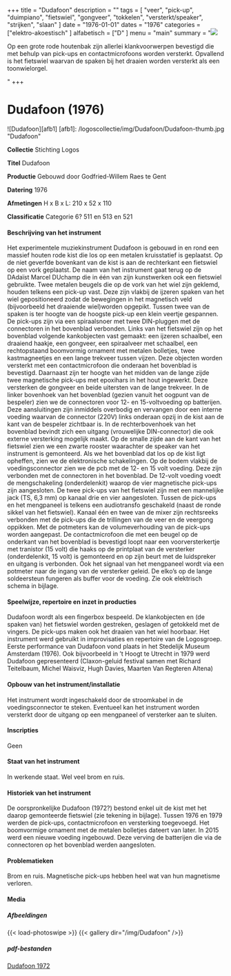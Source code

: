 ﻿+++
title = "Dudafoon"
description = ""
tags = [ "veer", "pick-up", "duimpiano", "fietswiel", "gongveer", "tokkelen",
"versterkt/speaker", "strijken", "slaan"
]
date = "1976-01-01"
dates = "1976"
categories = ["elektro-akoestisch"
]
alfabetisch = ["D"
]
menu = "main"
summary = "<a href='/logoscollectie/1976/dudafoon'><img src='/logoscollectie/img/Dudafoon/Dudafoon-thumb.jpg'></a><p>Op een grote rode houtenbak zijn allerlei klankvoorwerpen bevestigd die met behulp van pick-ups en contactmicrofoons worden versterkt. Opvallend is het fietswiel waarvan de spaken bij het draaien worden versterkt als een toonwielorgel.</p>"
+++

# Dudafoon (1976)

![Dudafoon][afb1]
[afb1]: /logoscollectie/img/Dudafoon/Dudafoon-thumb.jpg "Dudafoon"

**Collectie**
Stichting Logos

**Titel**
Dudafoon

**Productie**
Gebouwd door Godfried-Willem Raes te Gent

**Datering**
1976

**Afmetingen**
H x B x L: 210 x 52 x 110

**Classificatie**
Categorie 6? 511 en 513 en 521

#### Beschrijving van het instrument
Het experimentele muziekinstrument Dudafoon is gebouwd in en rond een massief houten rode kist die los op een metalen kruisstatief is geplaatst. Op de niet geverfde bovenkant van de kist is aan de rechterkant een fietswiel op een vork geplaatst. De naam van het instrument gaat terug op de DAdaïst Marcel DUchamp die in één van zijn kunstwerken ook een fietswiel gebruikte. Twee metalen beugels die op de vork van het wiel zijn geklemd, houden telkens een pick-up vast. Deze zijn vlakbij de ijzeren spaken van het wiel gepositioneerd zodat de bewegingen in het magnetisch veld (bijvoorbeeld het draaiende wiel)worden opgepikt. Tussen twee van de spaken is ter hoogte van de hoogste pick-up een klein veertje gespannen. De pick-ups zijn via een spiraalsnoer met twee DIN-pluggen met de connectoren in het bovenblad verbonden. 
Links van het fietswiel zijn op het bovenblad volgende kankobjecten vast gemaakt: een ijzeren schaalbel, een draaiend haakje, een gongveer, een spiraalveer met schaalbel, een rechtopstaand boomvormig ornament met metalen bolletjes, twee kastmagneetjes en een lange trekveer tussen vijzen. Deze objecten worden versterkt met een contactmicrofoon die onderaan het bovenblad is bevestigd. Daarnaast zijn ter hoogte van het midden van de lange zijde twee magnetische pick-ups met epoxihars in het hout ingewerkt. Deze versterken de gongveer en beide uitersten van de lange trekveer. In de linker bovenhoek van het bovenblad (gezien vanuit het oogpunt van de bespeler) zien we de connectoren voor 12- en 15-voltvoeding op batterijen. Deze aansluitingen zijn inmiddels overbodig en vervangen door een interne voeding waarvan de connector (220V) links onderaan opzij in de kist aan de kant van de bespeler zichtbaar is. In de rechterbovenhoek van het bovenblad bevindt zich een uitgang (vrouwelijke DIN-connector) die ook externe versterking mogelijk maakt. Op de smalle zijde aan de kant van het fietswiel zien we een zwarte rooster waarachter de speaker van het instrument is gemonteerd.
Als we het bovenblad dat los op de kist ligt opheffen, zien we de elektronische schakelingen. Op de bodem vlakbij de voedingsconnector zien we de pcb met de 12- en 15 volt voeding. Deze zijn verbonden met de connectoren in het bovenblad. De 12-volt voeding voedt de mengschakeling (onderdelenkit) waarop de vier magnetische pick-ups zijn aangesloten. De twee pick-ups van het fietswiel zijn met een mannelijke jack (TS, 6,3 mm) op kanaal drie en vier aangesloten. Tussen de pick-ups en het mengpaneel is telkens een audiotransfo geschakeld (naast de ronde sikkel van het fietswiel). Kanaal één en twee van de mixer zijn rechtsreeks verbonden met de pick-ups die de trillingen van de veer en de veergong oppikken. Met de potmeters kan de volumeverhouding van de pick-ups worden aangepast. De contactmicrofoon die met een beugel op de onderkant van het bovenblad is bevestigd loopt naar een voorversterkertje met tranistor (15 volt) die haaks op de printplaat van de versterker (onderdelenkit, 15 volt) is gemonteerd en op zijn beurt met de luidspreker en uitgang is verbonden. Ook het signaal van het mengpaneel wordt via een potmeter naar de ingang van de versterker geleid. De elko’s op de lange soldeersteun fungeren als buffer voor de voeding. Zie ook elektrisch schema in bijlage.


#### Speelwijze, repertoire en inzet in producties
Dudafoon wordt als een fingerbox bespeeld. De klankobjecten en (de spaken van) het fietswiel worden gestreken, geslagen of getokkeld met de vingers. De pick-ups maken ook het draaien van het wiel hoorbaar. Het instrument werd gebruikt in improvisaties en repertoire van de Logosgroep.   
Eerste performance van Dudafoon vond plaats in het Stedelijk Museum Amsterdam (1976). Ook bijvoorbeeld in ’t Hoogt te Utrecht in 1979 werd Dudafoon gepresenteerd (Claxon-geluid festival samen met Richard Teitelbaum, Michel Waisviz, Hugh Davies, Maarten Van Regteren Altena)


#### Opbouw van het instrument/installatie
Het instrument wordt ingeschakeld door de stroomkabel in de voedingsconnector te steken. Eventueel kan het instrument worden versterkt door de uitgang op een mengpaneel of versterker aan te sluiten. 

#### Inscripties
Geen

#### Staat van het instrument
In werkende staat. Wel veel brom en ruis.

#### Historiek van het instrument
De oorspronkelijke Dudafoon (1972?) bestond enkel uit de kist met het daarop gemonteerde fietswiel (zie tekening in bijlage). Tussen 1976 en 1979 werden de pick-ups, contactmicrofoon en versterking toegevoegd. Het boomvormige ornament met de metalen bolletjes dateert van later. In 2015 werd een nieuwe voeding ingebouwd. Deze verving de batterijen die via de connectoren op het bovenblad werden aangesloten.  

#### Problematieken
Brom en ruis. Magnetische pick-ups hebben heel wat van hun magnetisme verloren.

#### Media
##### Afbeeldingen
{{< load-photoswipe >}}
{{< gallery dir="/img/Dudafoon" />}}

##### pdf-bestanden
[Dudafoon 1972](/logoscollectie/pdf/Dudafoon/Dudafoon1972.pdf)